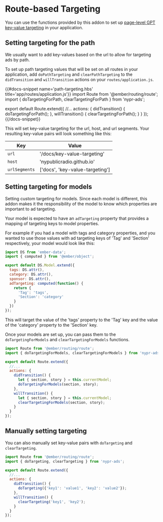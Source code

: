 # Route-based Targeting

You can use the functions provided by this addon to set up [page-level GPT key-value targeting](https://support.google.com/admanager/answer/1697712#use_key-value_targeting_with_GPT) in your application.

## Setting targeting for the path

We usually want to add key-values based on the url to allow for targeting ads by path.

To set up path targeting values that will be set on all routes in your application, add `doPathTargeting` and `clearPathTargeting` to the `didTransition` and `willTransition` actions on your `routes/application.js`.

{{#docs-snippet name='path-targeting.hbs' title='app/routes/application.js'}}
import Route from '@ember/routing/route';
import { doTargetingForPath, clearTargetingForPath } from 'nypr-ads';

export default Route.extend({
  //...
  actions: {
    didTransition() {
      doTargetingForPath();
    },
    willTransition() {
      clearTargetingForPath();
    }
  }
});
{{/docs-snippet}}

This will set key-value targeting for the url, host, and url segments. Your resulting key-value pairs will look something like this:

|Key          |Value |
|-------------|---|
|`url`          | '/docs/key-value-targeting' |
|`host`         | 'nypublicradio.github.io' |
|`urlSegments` | ['docs', 'key-value-targeting'] |

## Setting targeting for models

Setting custom targeting for models. Since each model is different, this addon makes it the responsibility of the model to know which properties are important to ad targeting.

Your model is expected to have an `adTargeting` property that provides a mapping of targeting keys to model properties. 

For example if you had a model with tags and category properties, and you wanted to use those values with ad targeting keys of 'Tag' and 'Section' respectively, your model would look like this:

```js
import DS from 'ember-data';
import { computed } from '@ember/object';

export default DS.Model.extend({
  tags: DS.attr(),
  category: DS.attr(),
  sponsor: DS.attr(),
  adTargeting: computed(function() {
    return {
      'Tag': 'tags',
      'Section': 'category'
    }
  })
});
```

This will target the value of the 'tags' property to the 'Tag' key and the value of the 'category' property to the 'Section' key.

Once your models are set up, you can pass them to the `doTargetingForModels` and `clearTargetingForModels` functions.

```js
import Route from '@ember/routing/route';
import { doTargetingForModels, clearTargetingForModels } from 'nypr-ads';

export default Route.extend({
  //...
  actions: {
    didTransition() {
      let { section, story } = this.currentModel;
      doTargetingForModels(section, story);
    },
    willTransition() {
      let { section, story } = this.currentModel;
      clearTargetingForModels(section, story);
    }
  }
});
```

## Manually setting targeting

You can also manually set key-value pairs with `doTargeting` and `clearTargeting`.


```js
import Route from '@ember/routing/route';
import { doTargeting, clearTargeting } from 'nypr-ads';

export default Route.extend({
  //...
  actions: {
    didTransition() {
      doTargeting({'key1': 'value1', 'key2': 'value2'});
    },
    willTransition() {
      clearTargeting('key1', 'key2');
    }
  }
});
```
